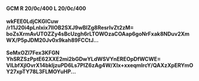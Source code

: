 #### GCM R 20/0c/400 L 20/0c/400
**wkFEE0LdjCKGlCuw**<br/>**/r11J20i4pLnlxix7IIOB2SXJ9wBlZg8ResrIvZt2zM=**<br/>**boZsXrmAvUTOZZy4sBcUzgh6rLTOWOzaCOAap6goNrFxak8NDuv2XmWX/P5pJDM20Jv0x9kah89FCCtJ...**<br/><br/>
**SeMxOZl7Fex3KFGN**<br/>**YhSRZSzPptE62XXE2mi2bGDwYLdWSVYnEREOpDfWCWE=**<br/>**VILbfXjlOvrX14bkIjzuPD6Ls7PIZ6zAg4W/Xlx+xxeqmlrcY/QAXzXpERYmOY27xpTY78L3FLMOYuHP...**